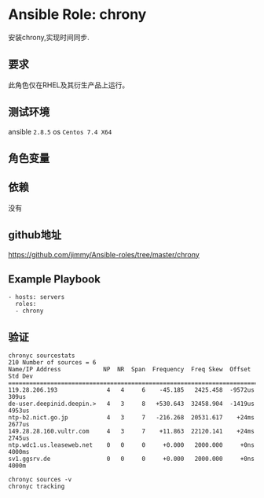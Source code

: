# Ansible Role: chrony

安装chrony,实现时间同步.

## 要求

此角色仅在RHEL及其衍生产品上运行。

## 测试环境

ansible `2.8.5`
os `Centos 7.4 X64`

## 角色变量


## 依赖

没有

## github地址
https://github.com/jimmy/Ansible-roles/tree/master/chrony

## Example Playbook

    - hosts: servers
      roles:
      - chrony

	  
## 验证
```
chronyc sourcestats
210 Number of sources = 6
Name/IP Address            NP  NR  Span  Frequency  Freq Skew  Offset  Std Dev
==============================================================================
119.28.206.193              4   4     6    -45.185   2425.458  -9572us   309us
de-user.deepinid.deepin.>   4   3     8   +530.643  32458.904  -1419us  4953us
ntp-b2.nict.go.jp           4   3     7   -216.268  20531.617    +24ms  2677us
149.28.28.160.vultr.com     4   3     7    +11.863  22120.141    +24ms  2745us
ntp.wdc1.us.leaseweb.net    0   0     0     +0.000   2000.000     +0ns  4000ms
sv1.ggsrv.de                0   0     0     +0.000   2000.000     +0ns  4000m

chronyc sources -v
chronyc tracking 
```